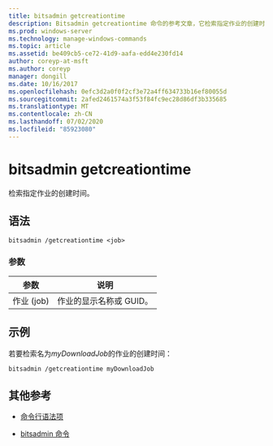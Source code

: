 ```yaml
---
title: bitsadmin getcreationtime
description: Bitsadmin getcreationtime 命令的参考文章，它检索指定作业的创建时间。
ms.prod: windows-server
ms.technology: manage-windows-commands
ms.topic: article
ms.assetid: be409cb5-ce72-41d9-aafa-edd4e230fd14
author: coreyp-at-msft
ms.author: coreyp
manager: dongill
ms.date: 10/16/2017
ms.openlocfilehash: 0efc3d2a0f0f2cf3e72a4ff634733b16ef80055d
ms.sourcegitcommit: 2afed2461574a3f53f84fc9ec28d86df3b335685
ms.translationtype: MT
ms.contentlocale: zh-CN
ms.lasthandoff: 07/02/2020
ms.locfileid: "85923080"
---
```

# <a name="bitsadmin-getcreationtime"></a>bitsadmin getcreationtime

检索指定作业的创建时间。

## <a name="syntax"></a>语法

```
bitsadmin /getcreationtime <job>
```

### <a name="parameters"></a>参数

| 参数 | 说明 |
| -------------- | -------------- |
| 作业 (job) | 作业的显示名称或 GUID。 |

## <a name="examples"></a>示例

若要检索名为*myDownloadJob*的作业的创建时间：

```
bitsadmin /getcreationtime myDownloadJob
```

## <a name="additional-references"></a>其他参考

- [命令行语法项](command-line-syntax-key.md)

- [bitsadmin 命令](bitsadmin.md)
